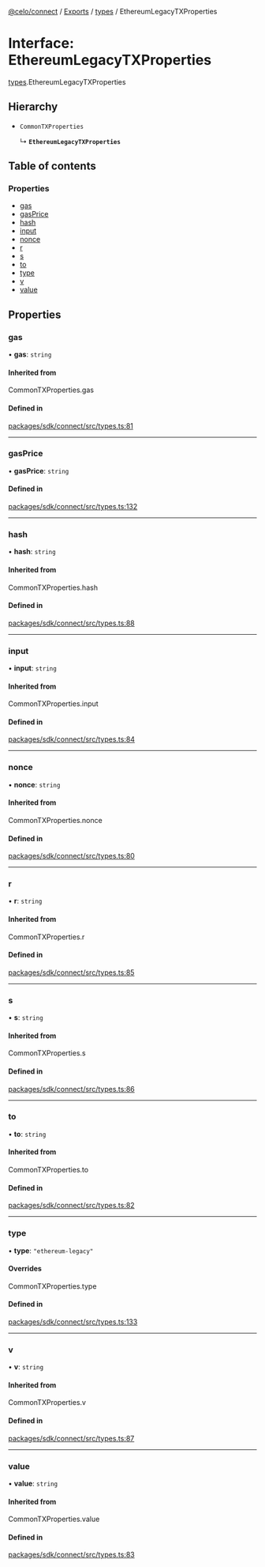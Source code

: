 [@celo/connect](../README.md) / [Exports](../modules.md) / [types](../modules/types.md) / EthereumLegacyTXProperties

# Interface: EthereumLegacyTXProperties

[types](../modules/types.md).EthereumLegacyTXProperties

## Hierarchy

- `CommonTXProperties`

  ↳ **`EthereumLegacyTXProperties`**

## Table of contents

### Properties

- [gas](types.EthereumLegacyTXProperties.md#gas)
- [gasPrice](types.EthereumLegacyTXProperties.md#gasprice)
- [hash](types.EthereumLegacyTXProperties.md#hash)
- [input](types.EthereumLegacyTXProperties.md#input)
- [nonce](types.EthereumLegacyTXProperties.md#nonce)
- [r](types.EthereumLegacyTXProperties.md#r)
- [s](types.EthereumLegacyTXProperties.md#s)
- [to](types.EthereumLegacyTXProperties.md#to)
- [type](types.EthereumLegacyTXProperties.md#type)
- [v](types.EthereumLegacyTXProperties.md#v)
- [value](types.EthereumLegacyTXProperties.md#value)

## Properties

### gas

• **gas**: `string`

#### Inherited from

CommonTXProperties.gas

#### Defined in

[packages/sdk/connect/src/types.ts:81](https://github.com/celo-org/developer-tooling/blob/master/packages/sdk/connect/src/types.ts#L81)

___

### gasPrice

• **gasPrice**: `string`

#### Defined in

[packages/sdk/connect/src/types.ts:132](https://github.com/celo-org/developer-tooling/blob/master/packages/sdk/connect/src/types.ts#L132)

___

### hash

• **hash**: `string`

#### Inherited from

CommonTXProperties.hash

#### Defined in

[packages/sdk/connect/src/types.ts:88](https://github.com/celo-org/developer-tooling/blob/master/packages/sdk/connect/src/types.ts#L88)

___

### input

• **input**: `string`

#### Inherited from

CommonTXProperties.input

#### Defined in

[packages/sdk/connect/src/types.ts:84](https://github.com/celo-org/developer-tooling/blob/master/packages/sdk/connect/src/types.ts#L84)

___

### nonce

• **nonce**: `string`

#### Inherited from

CommonTXProperties.nonce

#### Defined in

[packages/sdk/connect/src/types.ts:80](https://github.com/celo-org/developer-tooling/blob/master/packages/sdk/connect/src/types.ts#L80)

___

### r

• **r**: `string`

#### Inherited from

CommonTXProperties.r

#### Defined in

[packages/sdk/connect/src/types.ts:85](https://github.com/celo-org/developer-tooling/blob/master/packages/sdk/connect/src/types.ts#L85)

___

### s

• **s**: `string`

#### Inherited from

CommonTXProperties.s

#### Defined in

[packages/sdk/connect/src/types.ts:86](https://github.com/celo-org/developer-tooling/blob/master/packages/sdk/connect/src/types.ts#L86)

___

### to

• **to**: `string`

#### Inherited from

CommonTXProperties.to

#### Defined in

[packages/sdk/connect/src/types.ts:82](https://github.com/celo-org/developer-tooling/blob/master/packages/sdk/connect/src/types.ts#L82)

___

### type

• **type**: ``"ethereum-legacy"``

#### Overrides

CommonTXProperties.type

#### Defined in

[packages/sdk/connect/src/types.ts:133](https://github.com/celo-org/developer-tooling/blob/master/packages/sdk/connect/src/types.ts#L133)

___

### v

• **v**: `string`

#### Inherited from

CommonTXProperties.v

#### Defined in

[packages/sdk/connect/src/types.ts:87](https://github.com/celo-org/developer-tooling/blob/master/packages/sdk/connect/src/types.ts#L87)

___

### value

• **value**: `string`

#### Inherited from

CommonTXProperties.value

#### Defined in

[packages/sdk/connect/src/types.ts:83](https://github.com/celo-org/developer-tooling/blob/master/packages/sdk/connect/src/types.ts#L83)
